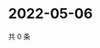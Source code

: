 # 2022-05-06

共 0 条

<!-- BEGIN WEIBO -->
<!-- 最后更新时间 Fri May 06 2022 15:15:05 GMT+0800 (China Standard Time) -->

<!-- END WEIBO -->
